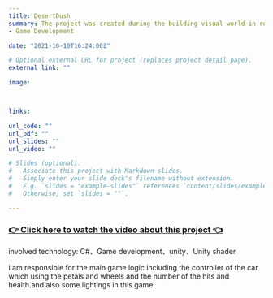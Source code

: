```yaml
---
title: DesertDush
summary: The project was created during the building visual world in round3.Given a pedal and a steering wheel, guests will drive to the desert avoiding rocks and cacti while collecting fuel to keep going. How far can you get?this project was under the team VR platform.
- Game Development

date: "2021-10-10T16:24:00Z"

# Optional external URL for project (replaces project detail page).
external_link: ""

image:



links:

url_code: ""
url_pdf: ""
url_slides: ""
url_video: ""

# Slides (optional).
#   Associate this project with Markdown slides.
#   Simply enter your slide deck's filename without extension.
#   E.g. `slides = "example-slides"` references `content/slides/example-slides.md`.
#   Otherwise, set `slides = ""`.

---
```



### [👉 Click here to watch the video about this project 👈](https://www.youtube.com/watch?v=pH_Y3WVDzHQ)


involved technology: C#、Game development、unity、Unity shader


i am responsible for the main game logic including the controller of the car which using the petals and wheels and the number of the hits and health.and also some lightings in this game.
